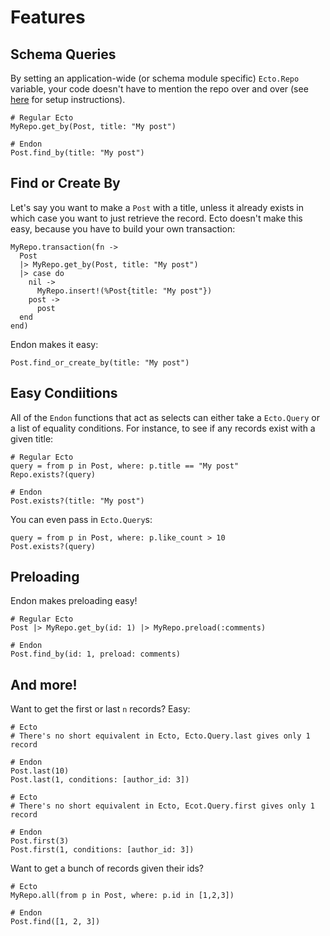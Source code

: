# Features

## Schema Queries
By setting an application-wide (or schema module specific) `Ecto.Repo` variable, your code doesn't have to mention the repo over and over (see [here](overview.html#configuration) for setup instructions).

```
# Regular Ecto
MyRepo.get_by(Post, title: "My post")

# Endon
Post.find_by(title: "My post")
```

## Find or Create By
Let's say you want to make a `Post` with a title, unless it already exists in which case you want to just retrieve the record.  Ecto doesn't make this easy, because you have to build your own transaction:

```
MyRepo.transaction(fn ->
  Post
  |> MyRepo.get_by(Post, title: "My post")
  |> case do
    nil ->
      MyRepo.insert!(%Post{title: "My post"})
    post ->
      post
  end
end)
```

Endon makes it easy:

```
Post.find_or_create_by(title: "My post")
```

## Easy Condiitions
All of the `Endon` functions that act as selects can either take a `Ecto.Query` or a list of equality conditions.  For instance, to see if any records exist with a given title:

```
# Regular Ecto
query = from p in Post, where: p.title == "My post"
Repo.exists?(query)

# Endon
Post.exists?(title: "My post")
```

You can even pass in `Ecto.Query`s:
```
query = from p in Post, where: p.like_count > 10
Post.exists?(query)
```

## Preloading
Endon makes preloading easy!

```
# Regular Ecto
Post |> MyRepo.get_by(id: 1) |> MyRepo.preload(:comments)

# Endon
Post.find_by(id: 1, preload: comments)
```

## And more!
Want to get the first or last `n` records?  Easy:

```
# Ecto
# There's no short equivalent in Ecto, Ecto.Query.last gives only 1 record

# Endon
Post.last(10)
Post.last(1, conditions: [author_id: 3])

# Ecto
# There's no short equivalent in Ecto, Ecot.Query.first gives only 1 record

# Endon
Post.first(3)
Post.first(1, conditions: [author_id: 3])
```

Want to get a bunch of records given their ids?

```
# Ecto
MyRepo.all(from p in Post, where: p.id in [1,2,3])

# Endon
Post.find([1, 2, 3])
```
